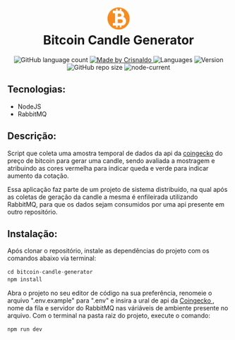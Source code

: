 <h1 align="center">
    <img src="./.github/assets/bitcoin-logo.webp" width="50px">
    <br/>Bitcoin Candle Generator
</h1>

<p align="center">
  <img alt="GitHub language count" src="https://img.shields.io/github/languages/count/CrisnaldoSantos/my-weather?color=f68a1f">

  <a href="https://www.crisnaldocarvalho.com.br">
    <img alt="Made by Crisnaldo" src="https://img.shields.io/badge/made%20by-Crisnaldo Carvalho-f68a1f">
  </a>

  <img alt="Languages" src="https://img.shields.io/github/languages/count/CrisnaldoSantos/bitcoin-candle-generator?color=f68a1f">

  <img alt="Version" src="https://img.shields.io/github/package-json/v/CrisnaldoSantos/bitcoin-candle-generator?color=f68a1f">

  <img alt="GitHub repo size" src="https://img.shields.io/github/repo-size/CrisnaldoSantos/bitcoin-candle-generator?color=f68a1f">

  <img alt="node-current" src="https://img.shields.io/node/v/typescript?color=f68a1f">
</p>

## Tecnologias:

- NodeJS
- RabbitMQ

## Descrição:

<p>
Script que coleta uma amostra temporal de dados da api da <a href="https://www.coingecko.com/pt" target="_blank">coingecko</a> do preço de bitcoin para gerar uma candle, sendo avaliada a mostragem e atribuindo as cores vermelha para indicar queda e verde para indicar aumento da cotação.
</p>
<p>
Essa aplicação faz parte de um projeto de sistema distribuído, na qual após as coletas de geração da candle a mesma é enfileirada utilizando RabbitMQ, para que os dados sejam consumidos por uma api presente em outro repositório.
</p>

## Instalação:

Após clonar o repositório, instale as dependências do projeto com os comandos abaixo via terminal:

```js
cd bitcoin-candle-generator
npm install
```

Abra o projeto no seu editor de código na sua preferência, renomeie o arquivo ".env.example" para ".env" e insira a ural de api da <a href="https://api.coingecko.com/api/v3/simple/price?ids=bitcoin&vs_currencies=usd" target="_blank">Coingecko </a>, nome da fila e servidor do RabbitMQ nas váriáveis de ambiente presente no arquivo.
Com o terminal na pasta raiz do projeto, execute o comando:

```js
npm run dev
```

